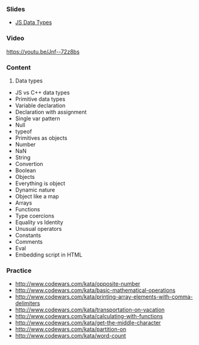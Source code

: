 ### Slides
- [JS Data Types](https://docs.google.com/presentation/d/1C1ri0y3tVPgbFSgg2u-ohUzZasT6WlPTB-dViNH1Eyo/embed)

### Video

https://youtu.be/Jnf--72z8bs

### Content

1. Data types
  - JS vs C++ data types
  - Primitive data types
  - Variable declaration
  - Declaration with assignment
  - Single var pattern
  - Null
  - typeof
  - Primitives as objects
  - Number
  - NaN
  - String
  - Convertion
  - Boolean
  - Objects
  - Everything is object
  - Dynamic nature
  - Object like a map
  - Arrays
  - Functions
  - Type coercions
  - Equality vs Identity
  - Unusual operators
  - Constants
  - Comments
  - Eval
  - Embedding script in HTML

### Practice
  - http://www.codewars.com/kata/opposite-number
  - http://www.codewars.com/kata/basic-mathematical-operations
  - http://www.codewars.com/kata/printing-array-elements-with-comma-delimiters
  - http://www.codewars.com/kata/transportation-on-vacation
  - http://www.codewars.com/kata/calculating-with-functions
  - http://www.codewars.com/kata/get-the-middle-character
  - http://www.codewars.com/kata/partition-on
  - http://www.codewars.com/kata/word-count
